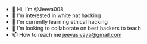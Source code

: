 - 👋 Hi, I’m @Jeeva008
- 👀 I’m interested in white hat hacking
- 🌱 I’m currently learning ethical hacking
- 💞️ I’m looking to collaborate on best hackers to teach
- 📫 How to reach me jeevasivaya@gmail.com
<!---
Jeeva008/Jeeva008 is a ✨ special ✨ repository because its `README.md` (this file) appears on your GitHub profile.
You can click the Preview link to take a look at your changes.
--->

